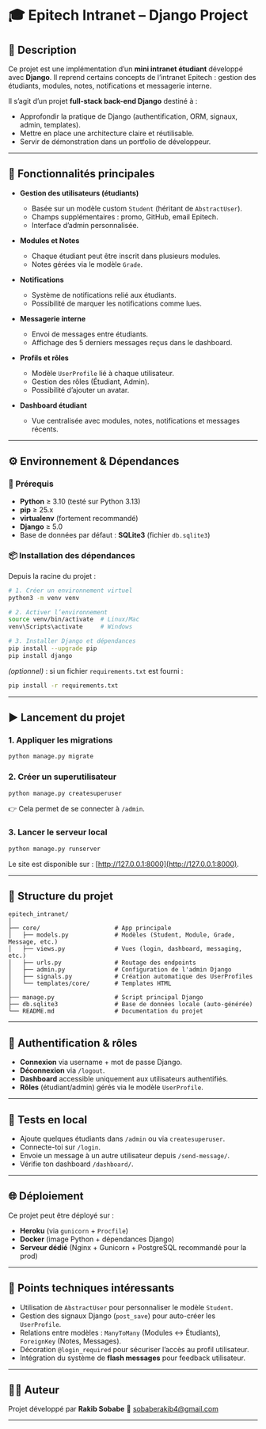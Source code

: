 # 🎓 Epitech Intranet – Django Project

## 📌 Description

Ce projet est une implémentation d’un **mini intranet étudiant** développé avec **Django**.
Il reprend certains concepts de l’intranet Epitech : gestion des étudiants, modules, notes, notifications et messagerie interne.

Il s’agit d’un projet **full-stack back-end Django** destiné à :

* Approfondir la pratique de Django (authentification, ORM, signaux, admin, templates).
* Mettre en place une architecture claire et réutilisable.
* Servir de démonstration dans un portfolio de développeur.

---

## 🚀 Fonctionnalités principales

* **Gestion des utilisateurs (étudiants)**

  * Basée sur un modèle custom `Student` (héritant de `AbstractUser`).
  * Champs supplémentaires : promo, GitHub, email Epitech.
  * Interface d’admin personnalisée.

* **Modules et Notes**

  * Chaque étudiant peut être inscrit dans plusieurs modules.
  * Notes gérées via le modèle `Grade`.

* **Notifications**

  * Système de notifications relié aux étudiants.
  * Possibilité de marquer les notifications comme lues.

* **Messagerie interne**

  * Envoi de messages entre étudiants.
  * Affichage des 5 derniers messages reçus dans le dashboard.

* **Profils et rôles**

  * Modèle `UserProfile` lié à chaque utilisateur.
  * Gestion des rôles (Étudiant, Admin).
  * Possibilité d’ajouter un avatar.

* **Dashboard étudiant**

  * Vue centralisée avec modules, notes, notifications et messages récents.

---

## ⚙️ Environnement & Dépendances

### 🔧 Prérequis

* **Python** ≥ 3.10 (testé sur Python 3.13)
* **pip** ≥ 25.x
* **virtualenv** (fortement recommandé)
* **Django** ≥ 5.0
* Base de données par défaut : **SQLite3** (fichier `db.sqlite3`)

### 📦 Installation des dépendances

Depuis la racine du projet :

```bash
# 1. Créer un environnement virtuel
python3 -m venv venv

# 2. Activer l’environnement
source venv/bin/activate  # Linux/Mac
venv\Scripts\activate     # Windows

# 3. Installer Django et dépendances
pip install --upgrade pip
pip install django
```

*(optionnel)* : si un fichier `requirements.txt` est fourni :

```bash
pip install -r requirements.txt
```

---

## ▶️ Lancement du projet

### 1. Appliquer les migrations

```bash
python manage.py migrate
```

### 2. Créer un superutilisateur

```bash
python manage.py createsuperuser
```

👉 Cela permet de se connecter à `/admin`.

### 3. Lancer le serveur local

```bash
python manage.py runserver
```

Le site est disponible sur : [http://127.0.0.1:8000](http://127.0.0.1:8000).

---

## 📂 Structure du projet

```
epitech_intranet/
│
├── core/                     # App principale
│   ├── models.py             # Modèles (Student, Module, Grade, Message, etc.)
│   ├── views.py              # Vues (login, dashboard, messaging, etc.)
│   ├── urls.py               # Routage des endpoints
│   ├── admin.py              # Configuration de l'admin Django
│   ├── signals.py            # Création automatique des UserProfiles
│   └── templates/core/       # Templates HTML
│
├── manage.py                 # Script principal Django
├── db.sqlite3                # Base de données locale (auto-générée)
└── README.md                 # Documentation du projet
```

---

## 🔐 Authentification & rôles

* **Connexion** via username + mot de passe Django.
* **Déconnexion** via `/logout`.
* **Dashboard** accessible uniquement aux utilisateurs authentifiés.
* **Rôles** (étudiant/admin) gérés via le modèle `UserProfile`.

---

## 🧪 Tests en local

* Ajoute quelques étudiants dans `/admin` ou via `createsuperuser`.
* Connecte-toi sur `/login`.
* Envoie un message à un autre utilisateur depuis `/send-message/`.
* Vérifie ton dashboard `/dashboard/`.

---

## 🌐 Déploiement

Ce projet peut être déployé sur :

* **Heroku** (via `gunicorn` + `Procfile`)
* **Docker** (image Python + dépendances Django)
* **Serveur dédié** (Nginx + Gunicorn + PostgreSQL recommandé pour la prod)

---

## 📌 Points techniques intéressants

* Utilisation de `AbstractUser` pour personnaliser le modèle `Student`.
* Gestion des signaux Django (`post_save`) pour auto-créer les `UserProfile`.
* Relations entre modèles : `ManyToMany` (Modules ↔ Étudiants), `ForeignKey` (Notes, Messages).
* Décoration `@login_required` pour sécuriser l’accès au profil utilisateur.
* Intégration du système de **flash messages** pour feedback utilisateur.

---

## 👨‍💻 Auteur

Projet développé par **Rakib Sobabe**
📧 [sobaberakib4@gmail.com](mailto:sobaberakib4@gmail.com)

---